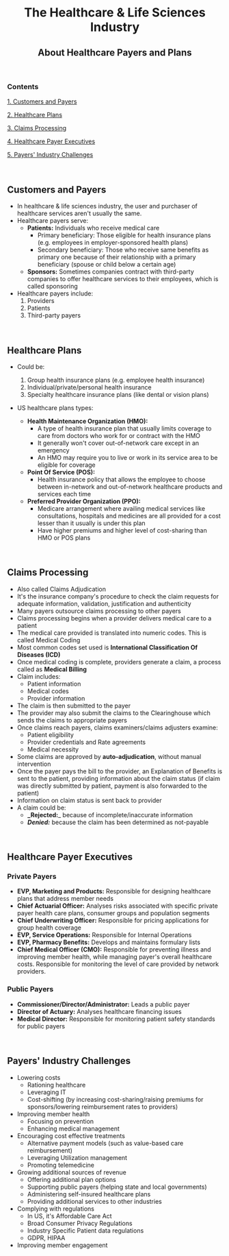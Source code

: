 <h1 align=center> The Healthcare & Life Sciences Industry </h1>

<h2 align=center> About Healthcare Payers and Plans</h2>

<br>

### Contents

[1. Customers and Payers](#customers-and-payers)

[2. Healthcare Plans](#healthcare-plans)

[3. Claims Processing](#claims-processing)

[4. Healthcare Payer Executives](#healthcare-payer-executives)

[5. Payers' Industry Challenges](#payers-industry-challenges)

<br>

## Customers and Payers

* In healthcare & life sciences industry, the user and purchaser of healthcare services aren't usually the same.
* Healthcare payers serve:
  * **Patients:** Individuals who receive medical care
    * Primary beneficiary: Those eligible for health insurance plans (e.g. employees in employer-sponsored health plans)
    * Secondary beneficiary: Those who receive same benefits as primary one because of their relationship with a primary beneficiary (spouse or child below a certain age)
  * **Sponsors:** Sometimes companies contract with third-party companies to offer healthcare services to their employees, which is called sponsoring
* Healthcare payers include:
  1. Providers
  2. Patients
	3. Third-party payers

<br>

## Healthcare Plans

* Could be:
  1. Group health insurance plans (e.g. employee health insurance)
  2. Individual/private/personal health insurance
  3. Specialty healthcare insurance plans (like dental or vision plans)

* US healthcare plans types:
  * **Health Maintenance Organization (HMO):**
    * A type of health insurance plan that usually limits coverage to care from doctors who work for or contract with the HMO
    * It generally won't cover out-of-network care except in an emergency
    * An HMO may require you to live or work in its service area to be eligible for coverage
  * **Point Of Service (POS):**
    * Health insurance policy that allows the employee to choose between in-network and out-of-network healthcare products and services each time
  * **Preferred Provider Organization (PPO):**
    * Medicare arrangement where availing medical services like consultations, hospitals and medicines are all provided for a cost lesser than it usually is under this plan
    * Have higher premiums and higher level of cost-sharing than HMO or POS plans

<br>

## Claims Processing

* Also called Claims Adjudication
* It's the insurance company's procedure to check the claim requests for adequate information, validation, justification and authenticity
* Many payers outsource claims processing to other payers
* Claims processing begins when a provider delivers medical care to a patient
* The medical care provided is translated into numeric codes. This is called Medical Coding
* Most common codes set used is **International Classification Of Diseases (ICD)**
* Once medical coding is complete, providers generate a claim, a process called as **Medical Billing**
* Claim includes:
  * Patient information
  * Medical codes
  * Provider information
* The claim is then submitted to the payer
* The provider may also submit the claims to the Clearinghouse which sends the claims to appropriate payers
* Once claims reach payers, claims examiners/claims adjusters examine:
  * Patient eligibility
  * Provider credentials and Rate agreements
  * Medical necessity
* Some claims are approved by **auto-adjudication**, without manual intervention
* Once the payer pays the bill to the provider, an Explanation of Benefits is sent to the patient, providing information about the claim status (if claim was directly submitted by patient, payment is also forwarded to the patient)
* Information on claim status is sent back to provider
* A claim could be:
  * **_Rejected:**_ because of incomplete/inaccurate information
  * _**Denied:**_ because the claim has been determined as not-payable

<br>

## Healthcare Payer Executives

### Private Payers
  * **EVP, Marketing and Products:** Responsible for designing healthcare plans that address member needs
  * **Chief Actuarial Officer:** Analyses risks associated with specific private payer health care plans, consumer groups and population segments
  * **Chief Underwriting Officer:** Responsible for pricing applications for group health coverage
  * **EVP, Service Operations:** Responsible for Internal Operations
  * **EVP, Pharmacy Benefits:** Develops and maintains formulary lists
  * **Chief Medical Officer (CMO):** Responsible for preventing illness and improving member health, while managing payer's overall healthcare costs. Responsible for monitoring the level of care provided by network providers.

### **Public Payers**
  * **Commissioner/Director/Administrator:** Leads a public payer
  * **Director of Actuary:** Analyses healthcare financing issues
  * **Medical Director:** Responsible for monitoring patient safety standards for public payers

<br>

## Payers' Industry Challenges

* Lowering costs
  * Rationing healthcare
  * Leveraging IT
  * Cost-shifting (by increasing cost-sharing/raising premiums for sponsors/lowering reimbursement rates to providers)
* Improving member health
  * Focusing on prevention
  * Enhancing medical management
* Encouraging cost effective treatments
  * Alternative payment models (such as value-based care reimbursement)
  * Leveraging Utilization management
  * Promoting telemedicine
* Growing additional sources of revenue
  * Offering additional plan options
  * Supporting public payers (helping state and local governments)
  * Administering self-insured healthcare plans
  * Providing additional services to other industries
* Complying with regulations
  * In US, it's Affordable Care Act
  * Broad Consumer Privacy Regulations
  * Industry Specific Patient data regulations
  * GDPR, HIPAA
* Improving member engagement

<br>
